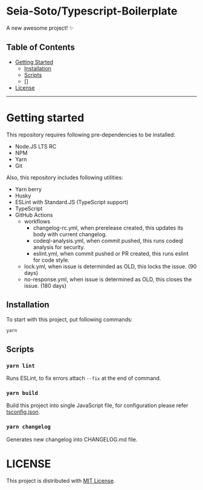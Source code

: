 # Seia-Soto/Typescript-Boilerplate

A new awesome project! ✨

## Table of Contents

- [Getting Started](#getting-started)
  - [Installation](#installation)
  - [Scripts](#scripts)
  - []
- [License](#license)

----

# Getting started

This repository requires following pre-dependencies to be installed:

- Node.JS LTS RC
- NPM
- Yarn
- Git

Also, this repository includes following utilities:

- Yarn berry
- Husky
- ESLint with Standard.JS (TypeScript support)
- TypeScript
- GitHub Actions
  - workflows
    - changelog-rc.yml, when prerelease created, this updates its body with current changelog.
    - codeql-analysis.yml, when commit pushed, this runs codeql analysis for security.
    - eslint.yml, when commit pushed or PR created, this runs eslint for code style.
  - lock.yml, when issue is determinded as OLD, this locks the issue. (90 days)
  - no-response.yml, when issue is determined as OLD, this closes the issue. (180 days)

## Installation

To start with this project, put following commands:

```sh
yarn
```

## Scripts

### `yarn lint`

Runs ESLint, to fix errors attach `--fix` at the end of command.

### `yarn build`

Build this project into single JavaScript file, for configuration please refer [tsconfig.json](/tsconfig.json).

### `yarn changelog`

Generates new changelog into CHANGELOG.md file.

# LICENSE

This project is distributed with [MIT License](./LICENSE).
